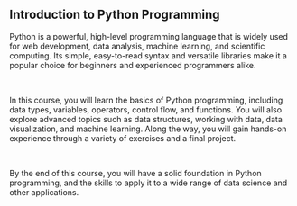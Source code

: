 ## Introduction to Python Programming

Python is a powerful, high-level programming language that is widely used for web development, data analysis, machine learning, and scientific computing. Its simple, easy-to-read syntax and versatile libraries make it a popular choice for beginners and experienced programmers alike. 

<br />

In this course, you will learn the basics of Python programming, including data types, variables, operators, control flow, and functions. You will also explore advanced topics such as data structures, working with data, data visualization, and machine learning. Along the way, you will gain hands-on experience through a variety of exercises and a final project.

<br />

By the end of this course, you will have a solid foundation in Python programming, and the skills to apply it to a wide range of data science and other applications.
